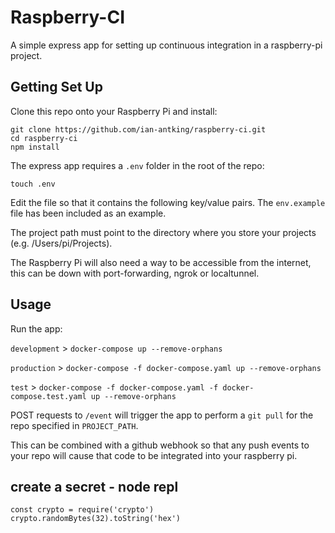 # Raspberry-CI

A simple express app for setting up continuous integration in a raspberry-pi project.

## Getting Set Up

Clone this repo onto your Raspberry Pi and install:

```
git clone https://github.com/ian-antking/raspberry-ci.git
cd raspberry-ci
npm install
```

The express app requires a `.env` folder in the root of the repo:

```
touch .env
```

Edit the file so that it contains the following key/value pairs.
The `env.example` file has been included as an example.

The project path must point to the directory where you store your projects (e.g. /Users/pi/Projects).

The Raspberry Pi will also need a way to be accessible from the internet, this can be down with port-forwarding, ngrok or localtunnel.

## Usage

Run the app:

`development` > `docker-compose up --remove-orphans`

`production` > `docker-compose -f docker-compose.yaml up --remove-orphans`

`test` > `docker-compose -f docker-compose.yaml -f docker-compose.test.yaml up --remove-orphans`

POST requests to `/event` will trigger the app to perform a `git pull` for the repo specified in `PROJECT_PATH`.

This can be combined with a github webhook so that any push events to your repo will cause that code to be integrated into your raspberry pi.

## create a secret - node repl

```
const crypto = require('crypto')
crypto.randomBytes(32).toString('hex')
```
